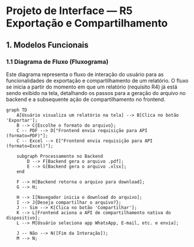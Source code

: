# Projeto de Interface — R5 Exportação e Compartilhamento
## 1. Modelos Funcionais
### 1.1 Diagrama de Fluxo (Fluxograma)
Este diagrama representa o fluxo de interação do usuário para as funcionalidades de exportação e compartilhamento de um relatório. O fluxo se inicia a partir do momento em que um relatório (requisito R4) já está sendo exibido na tela, detalhando os passos para a geração do arquivo no backend e a subsequente ação de compartilhamento no frontend.

```mermaid
graph TD
    A[Usuário visualiza um relatório na tela] --> B[Clica no botão 'Exportar'];
    B --> C{Escolhe o formato do arquivo};
    C -- PDF --> D["Frontend envia requisição para API (formato=PDF)"];
    C -- Excel --> E["Frontend envia requisição para API (formato=Excel)"];

    subgraph Processamento no Backend
        D --> F[Backend gera o arquivo .pdf];
        E --> G[Backend gera o arquivo .xlsx];
    end

    F --> H[Backend retorna o arquivo para download];
    G --> H;

    H --> I[Navegador inicia o download do arquivo];
    I --> J{Deseja compartilhar o arquivo?};
    J -- Sim --> K[Clica no botão 'Compartilhar'];
    K --> L[Frontend aciona a API de compartilhamento nativa do dispositivo];
    L --> M[Usuário seleciona app WhatsApp, E-mail, etc. e envia];

    J -- Não --> N([Fim da Interação]);
    M --> N;
```
